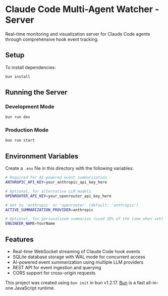 # Claude Code Multi-Agent Watcher - Server

Real-time monitoring and visualization server for Claude Code agents through comprehensive hook event tracking.

## Setup

To install dependencies:

```bash
bun install
```

## Running the Server

### Development Mode

```bash
bun run dev
```

### Production Mode

```bash
bun run start
```

## Environment Variables

Create a `.env` file in this directory with the following variables:

```bash
# Required for AI-powered event summarization
ANTHROPIC_API_KEY=your_anthropic_api_key_here

# Optional, for alternative LLM models
OPENROUTER_API_KEY=your_openrouter_api_key_here

# Set to 'anthropic' or 'openrouter' (default: 'anthropic')
ACTIVE_SUMMARIZATION_PROVIDER=anthropic

# Optional, for personalized summaries (used 30% of the time when set)
ENGINEER_NAME=YourName
```

## Features

- Real-time WebSocket streaming of Claude Code hook events
- SQLite database storage with WAL mode for concurrent access
- AI-powered event summarization using multiple LLM providers
- REST API for event ingestion and querying
- CORS support for cross-origin requests

This project was created using `bun init` in bun v1.2.17. [Bun](https://bun.sh) is a fast all-in-one JavaScript runtime.
